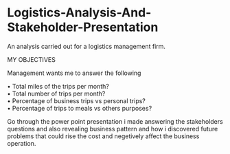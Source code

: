 # Logistics-Analysis-And-Stakeholder-Presentation
An analysis carried out for a logistics management firm.  

MY OBJECTIVES  

Management wants me to answer the following 

• Total miles of the trips per month?  
• Total number of trips per month?  
• Percentage of business trips vs personal trips?  
• Percentage of trips to meals vs others purposes?

Go through the power point presentation i made answering the stakeholders questions and also revealing business pattern and how i discovered future problems that could rise the cost and negetively affect the business operation. 
